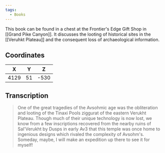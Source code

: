 ```yaml
---
tags:
  - Books
---
```


This book can be found in a chest at the Frontier's Edge Gift Shop in [[Grand Pike Canyon]]. It discusses the looting of historical sites in the [[Veruhkt Plateau]] and the consequent loss of archaeological information.

## Coordinates
| **X** | **Y** | **Z** |
| :---: | :---: | :---: |
| 4129  |  51   | -530  |

## Transcription
> One of the great tragedies of the Avsohmic age was the obliteration and looting of the Tinaxi Pools ziggurat of the eastern Verukht Plateau. Though much of their unique technology is now lost, we know from a few inscriptions recovered from the nearby ruins of Sal'Verukht by Dusps in early Av3 that this temple was once home to ingenious designs which rivaled the complexity of Avsohm's. Someday, maybe, I will make an expedition up there to see it for myself!
